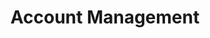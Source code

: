 ---
# -------------------------- #
#          PAGE INFO         #
# -------------------------- #

title: Account Management
permalink: /account-security/
keywords: billing, plan, change plan, cancel, cancel account, delete, remove
summary: "Resources for everything account-related: Managing billing details, inviting team members, and more."
feedback: false

layout: general
key: "account-security"
content-type: "category-page"

level: "category"


# -------------------------- #
#       HOME PAGE DATA       #
# -------------------------- #

## Used to display info on the home page as a category tile

icon: "user-profile"
display-title: "Your Stitch account"
display-summary: "Set up and manage your Stitch account."
weight: 2

intro: |
  {% assign this-collection = site.account-security %}

  {{ page.summary }}

  {% for section in page.sections %}
  - [{{ section.title }}](#{{ section.anchor }})
  {% endfor %}

sections:
  - title: "Managing your account"
    anchor: "manage-your-account-category"
    type: "manage-your-account"
    additional-guides:
      - title: "Update Company Settings"
        url: "{{ link.account.account-settings }}#update-company-information"
        weight: 2

      - title: "Exploring Stitch Enterprise"
        url: "{{ link.account.enterprise-features }}"
        weight: 6
    content: |
      {% assign guides = this-collection | where_exp:"guide","guide.type contains section.type" | concat: section.additional-guides | sort:"weight" %}

      {% include layout/category-section-tiles.html %}

  - title: "Managing your team"
    anchor: "manage-your-team-category"
    type: "invite-your-team"
    additional-guides:
      - title: "Role-Based Access Control (RBAC)"
        url: "{{ link.account.role-based-access-control }}"
        weight: 2
        
      - title: "Adding a team member"
        url: "{{ link.account.team-members }}#invite-team-member"
        weight: 3

      - title: "Adding a team member to multiple accounts"
        url: "{{ link.account.team-members }}#add-to-multiple-accounts"
        weight: 4

      - title: "Update a team member's role"
        url: "{{ link.account.team-members }}#update-team-member-role"
        weight: 5 

      - title: "Deactivating a team member"
        url: "{{ link.account.team-members }}#deactivate-team-member"
        weight: 6

      - title: "Troubleshooting account lockout"
        url: "{{ link.troubleshooting.troubleshoot-account-lockout }}"
        weight: 7
    content: |
      {% assign guides = this-collection | where_exp:"guide","guide.type contains section.type" | concat: section.additional-guides | sort:"weight" %}

      {% include layout/category-section-tiles.html %}

  - title: "Managing notifications"
    anchor: "manage-notifications-category"
    type: "notifications"
    content: |
      {% assign guides = this-collection | where_exp:"guide","guide.type contains section.type" | sort:"weight" %}

      {% include layout/category-section-tiles.html %}

  - title: "Managing billing and row usage"
    anchor: "manage-row-usage-billing-category"
    type: "billing"
    additional-guides:
      - title: "Understanding integrations and plan types"
        url: "{{ link.billing.billing-faq }}#integrations"
        weight: 2

      - title: "Understanding historical data loads"
        url: "{{ link.billing.billing-faq }}#historical-data-loads"
        weight: 3

      - title: "Choosing and changing plans"
        url: "{{ link.billing.billing-faq }}#manage-plans"
        weight: 4

      - title: "Managing payment details and invoices"
        url: "{{ link.billing.billing-faq }}#payment-invoices"
        weight: 5

      - title: "Exploring Stitch Enterprise"
        url: "{{ link.account.enterprise-features }}"
        weight: 6

      - title: "Troubleshooting payment processing errors"
        url: "{{ link.troubleshooting.troubleshoot-payment-processing-errors }}"
        weight: 7
    content: |
      {% assign guides = this-collection | where_exp:"guide","guide.type contains section.type" | concat: section.additional-guides | sort:"weight" %}

      {% include layout/category-section-tiles.html %}

  - title: "Managing account security"
    anchor: "manage-account-security-category"
    content: |
      Refer to the [Security category]({{ link.security.main | prepend: site.baseurl }}) for a list of guides.
---